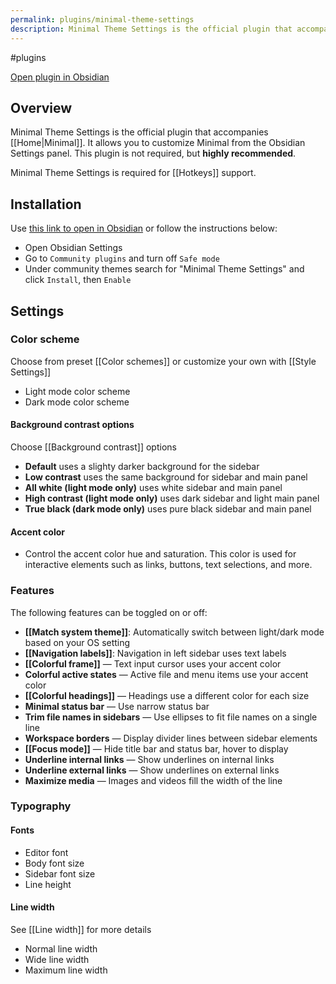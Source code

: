 ```yaml
---
permalink: plugins/minimal-theme-settings
description: Minimal Theme Settings is the official plugin that accompanies Minimal. It allows you to customize Minimal from the Obsidian Settings panel. This plugin is not required, but highly recommended.
---
```


#plugins 

[Open plugin in Obsidian](obsidian://show-plugin?id=obsidian-minimal-settings)

## Overview

Minimal Theme Settings is the official plugin that accompanies [[Home|Minimal]]. It allows you to customize Minimal from the Obsidian Settings panel. This plugin is not required, but **highly recommended**.

Minimal Theme Settings is required for [[Hotkeys]] support.

## Installation

Use [this link to open in Obsidian](obsidian://show-plugin?id=obsidian-minimal-settings) or follow the instructions below:

- Open Obsidian Settings
- Go to `Community plugins` and turn off `Safe mode`
- Under community themes search for "Minimal Theme Settings" and click `Install`, then `Enable`

## Settings

### Color scheme

Choose from preset [[Color schemes]] or customize your own with [[Style Settings]]

- Light mode color scheme
- Dark mode color scheme

#### Background contrast options

Choose [[Background contrast]] options

- **Default** uses a slighty darker background for the sidebar
- **Low contrast** uses the same background for sidebar and main panel
- **All white (light mode only)** uses white sidebar and main panel
- **High contrast (light mode only)** uses dark sidebar and light main panel
- **True black (dark mode only)** uses pure black sidebar and main panel

#### Accent color

- Control the accent color hue and saturation. This color is used for interactive elements such as links, buttons, text selections, and more.

### Features

The following features can be toggled on or off:

- **[[Match system theme]]**: Automatically switch between light/dark mode based on your OS setting
- **[[Navigation labels]]**: Navigation in left sidebar uses text labels
- **[[Colorful frame]]** — Text input cursor uses your accent color
- **Colorful active states** — Active file and menu items use your accent color
- **[[Colorful headings]]** — Headings use a different color for each size
- **Minimal status bar** — Use narrow status bar
- **Trim file names in sidebars** — Use ellipses to fit file names on a single line
- **Workspace borders** — Display divider lines between sidebar elements
- **[[Focus mode]]** — Hide title bar and status bar, hover to display
- **Underline internal links** — Show underlines on internal links
- **Underline external links** — Show underlines on external links
- **Maximize media** — Images and videos fill the width of the line

### Typography

#### Fonts

- Editor font
- Body font size
- Sidebar font size
- Line height

#### Line width

See [[Line width]] for more details

- Normal line width
- Wide line width
- Maximum line width